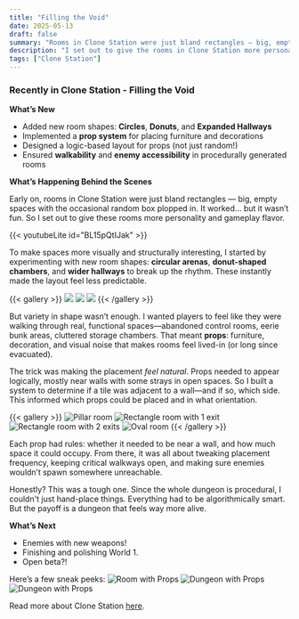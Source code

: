 ```yaml
---
title: "Filling the Void"
date: 2025-05-13
draft: false
summary: "Rooms in Clone Station were just bland rectangles — big, empty spaces with the occasional random box plopped in. It worked... but it wasn’t fun."
description: "I set out to give the rooms in Clone Station more personality and gameplay flavor."
tags: ["Clone Station"]
---
```

### Recently in Clone Station - Filling the Void

**What’s New**
- Added new room shapes: **Circles**, **Donuts**, and **Expanded Hallways**
- Implemented a **prop system** for placing furniture and decorations
- Designed a logic-based layout for props (not just random!)
- Ensured **walkability** and **enemy accessibility** in procedurally generated rooms

**What’s Happening Behind the Scenes**

Early on, rooms in Clone Station were just bland rectangles — big, empty spaces with the occasional random box plopped in. It worked... but it wasn’t fun. So I set out to give these rooms more personality and gameplay flavor.

{{< youtubeLite id="BL15pQtIJak" >}}

To make spaces more visually and structurally interesting, I started by experimenting with new room shapes: **circular arenas**, **donut-shaped chambers**, and **wider hallways** to break up the rhythm. These instantly made the layout feel less predictable.

{{< gallery >}}
  <img src="layouts/circle.png" class="grid-w50 md:grid-w33 xl:grid-w25"/>
  <img src="layouts/donut.png" class="grid-w50 md:grid-w33 xl:grid-w25"/>
  <img src="layouts/hall.png" class="grid-w50 md:grid-w33 xl:grid-w25"/>
{{< /gallery >}}

But variety in shape wasn’t enough. I wanted players to feel like they were walking through real, functional spaces—abandoned control rooms, eerie bunk areas, cluttered storage chambers. That meant **props**: furniture, decoration, and visual noise that makes rooms feel lived-in (or long since evacuated).

The trick was making the placement *feel natural*. Props needed to appear logically, mostly near walls with some strays in open spaces. So I built a system to determine if a tile was adjacent to a wall—and if so, which side. This informed which props could be placed and in what orientation.

{{< gallery >}}
  <img src="gallery/01.png" class="grid-w50 md:grid-w33 xl:grid-w25" alt="Pillar room"/>
  <img src="gallery/02.png" class="grid-w50 md:grid-w33 xl:grid-w25" alt="Rectangle room with 1 exit"/>
  <img src="gallery/03.png" class="grid-w50 md:grid-w33 xl:grid-w25" alt="Rectangle room with 2 exits"/>
  <img src="gallery/04.png" class="grid-w50 md:grid-w33 xl:grid-w25" alt="Oval room"/>
{{< /gallery >}}

Each prop had rules: whether it needed to be near a wall, and how much space it could occupy. From there, it was all about tweaking placement frequency, keeping critical walkways open, and making sure enemies wouldn’t spawn somewhere unreachable.

Honestly? This was a tough one. Since the whole dungeon is procedural, I couldn't just hand-place things. Everything had to be algorithmically smart. But the payoff is a dungeon that feels way more alive.

**What’s Next**
- Enemies with new weapons!
- Finishing and polishing World 1.
- Open beta?!

Here’s a few sneak peeks:
![Room with Props](furniture.png)
![Dungeon with Props](dungeon.png)
![Dungeon with Props](featured.png)

Read more about Clone Station [here](/projects/clone-station).
